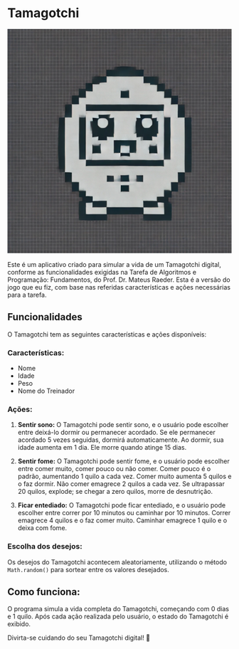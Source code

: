 # Tamagotchi

![Tamagotchi Logo](https://github.com/Eskeminha/Tamagotchi/blob/bd4ddab27e3338f705c98507d88cdb356b1c966a/TamagotchiLogo.jpg)

Este é um aplicativo criado para simular a vida de um Tamagotchi digital, conforme as funcionalidades exigidas na Tarefa de Algoritmos e Programação: Fundamentos, do Prof. Dr. Mateus Raeder. Esta é a versão do jogo que eu fiz, com base nas referidas características e ações necessárias para a tarefa.

## Funcionalidades

O Tamagotchi tem as seguintes características e ações disponíveis:

### Características:
- Nome
- Idade
- Peso
- Nome do Treinador

### Ações:
1. **Sentir sono:** O Tamagotchi pode sentir sono, e o usuário pode escolher entre deixá-lo dormir ou permanecer acordado. Se ele permanecer acordado 5 vezes seguidas, dormirá automaticamente. Ao dormir, sua idade aumenta em 1 dia. Ele morre quando atinge 15 dias.
   
2. **Sentir fome:** O Tamagotchi pode sentir fome, e o usuário pode escolher entre comer muito, comer pouco ou não comer. Comer pouco é o padrão, aumentando 1 quilo a cada vez. Comer muito aumenta 5 quilos e o faz dormir. Não comer emagrece 2 quilos a cada vez. Se ultrapassar 20 quilos, explode; se chegar a zero quilos, morre de desnutrição.
   
3. **Ficar entediado:** O Tamagotchi pode ficar entediado, e o usuário pode escolher entre correr por 10 minutos ou caminhar por 10 minutos. Correr emagrece 4 quilos e o faz comer muito. Caminhar emagrece 1 quilo e o deixa com fome.

### Escolha dos desejos:
Os desejos do Tamagotchi acontecem aleatoriamente, utilizando o método `Math.random()` para sortear entre os valores desejados.

## Como funciona:
O programa simula a vida completa do Tamagotchi, começando com 0 dias e 1 quilo. Após cada ação realizada pelo usuário, o estado do Tamagotchi é exibido.

Divirta-se cuidando do seu Tamagotchi digital! 🐾
